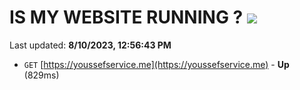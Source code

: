 # IS MY WEBSITE RUNNING ? [![](https://img.shields.io/static/v1?label=Sponsor&message=%E2%9D%A4&logo=GitHub&color=%23fe8e86)](https://github.com/sponsors/<username>)

Last updated: **8/10/2023, 12:56:43 PM**

- `GET` [https://youssefservice.me](https://youssefservice.me) - **Up** (829ms)
